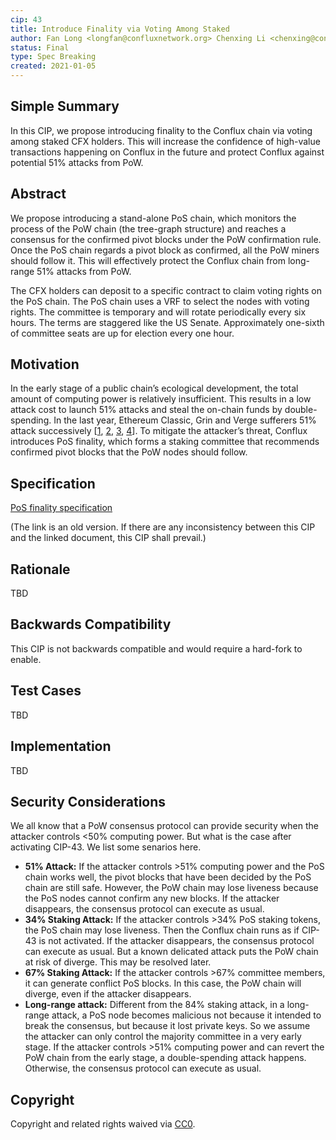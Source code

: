 ```yaml
---
cip: 43
title: Introduce Finality via Voting Among Staked
author: Fan Long <longfan@confluxnetwork.org> Chenxing Li <chenxing@confluxnetwork.org>
status: Final
type: Spec Breaking
created: 2021-01-05
---
```


<!--You can leave these HTML comments in your merged CIP and delete the visible duplicate text guides, they will not appear and may be helpful to refer to if you edit it again. This is the suggested template for new CIPs. Note that a CIP number will be assigned by an editor. When opening a pull request to submit your CIP, please use an abbreviated title in the filename, `CIP-draft_title_abbrev.md`. The title should be 44 characters or less.-->

## Simple Summary

In this CIP, we propose introducing finality to the Conflux chain via voting among staked CFX holders. This will increase the confidence of high-value transactions happening on Conflux in the future and protect Conflux against potential 51% attacks from PoW.

## Abstract
We propose introducing a stand-alone PoS chain, which monitors the process of the PoW chain (the tree-graph structure) and reaches a consensus for the confirmed pivot blocks under the PoW confirmation rule. Once the PoS chain regards a pivot block as confirmed, all the PoW miners should follow it. This will effectively protect the Conflux chain from long-range 51% attacks from PoW.

The CFX holders can deposit to a specific contract to claim voting rights on the PoS chain. The PoS chain uses a VRF to select the nodes with voting rights. The committee is temporary and will rotate periodically every six hours. The terms are staggered like the US Senate. Approximately one-sixth of committee seats are up for election every one hour.

## Motivation

In the early stage of a public chain’s ecological development, the total amount of computing power is relatively insufficient. This results in a low attack cost to launch 51% attacks and steal the on-chain funds by double-spending. In the last year, Ethereum Classic, Grin and Verge sufferers 51% attack successively [[1](https://www.coindesk.com/markets/2020/08/29/ethereum-classic-hit-by-third-51-attack-in-a-month/), [2](https://www.coindesk.com/markets/2020/08/29/ethereum-classic-hit-by-third-51-attack-in-a-month/), [3](https://www.coindesk.com/markets/2020/11/08/privacy-coin-grin-is-victim-of-51-attack/), [4](https://news.bitcoin.com/privacy-coin-verge-third-51-attack-200-days-xvg-transactions-erased/)]. To mitigate the attacker’s threat, Conflux introduces PoS finality, which forms a staking committee that recommends confirmed pivot blocks that the PoW nodes should follow.

## Specification

[PoS finality specification](https://github.com/ChenxingLi/pos-finalization/blob/main/pos-finality-spec.pdf)

(The link is an old version. If there are any inconsistency between this CIP and the linked document, this CIP shall prevail.)

## Rationale

TBD

## Backwards Compatibility

This CIP is not backwards compatible and would require a hard-fork to enable.

## Test Cases

TBD

## Implementation

TBD

## Security Considerations

We all know that a PoW consensus protocol can provide security when the attacker controls <50% computing power. But what is the case after activating CIP-43. We list some senarios here. 

- **51% Attack:** If the attacker controls >51% computing power and the PoS chain works well, the pivot blocks that
have been decided by the PoS chain are still safe. However, the PoW chain may lose liveness because the PoS nodes
cannot confirm any new blocks. If the attacker disappears, the consensus protocol can execute as usual.
- **34% Staking Attack:** If the attacker controls >34% PoS staking tokens, the PoS chain may lose liveness. Then
the Conflux chain runs as if CIP-43 is not activated. If the attacker disappears, the consensus protocol can execute as usual. But a known delicated attack puts the PoW chain at risk of diverge. This may be resolved later. 
- **67% Staking Attack:**  If the attacker controls >67% committee members, it can generate conflict PoS blocks. In this case, the PoW chain will diverge, even if the attacker disappears.
- **Long-range attack:** Different from the 84% staking attack, in a long-range attack, a PoS node becomes malicious
not because it intended to break the consensus, but because it lost private keys. So we assume the attacker can only
control the majority committee in a very early stage. If the attacker controls >51% computing power and can revert
the PoW chain from the early stage, a double-spending attack happens. Otherwise, the consensus protocol can execute
as usual.

## Copyright
Copyright and related rights waived via [CC0](https://creativecommons.org/publicdomain/zero/1.0/).
